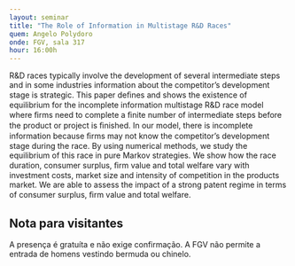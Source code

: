 ```yaml
---
layout: seminar
title: "The Role of Information in Multistage R&D Races"
quem: Angelo Polydoro  
onde: FGV, sala 317
hour: 16:00h
---
```


R&D races typically involve the development of several intermediate
steps and in some industries information about the competitor’s
development stage is strategic. This paper deﬁnes and shows the
existence of equilibrium for the incomplete information multistage R&D
race model where ﬁrms need to complete a ﬁnite number of intermediate
steps before the product or project is ﬁnished. In our model, there is
incomplete information because ﬁrms may not know the competitor’s
development stage during the race. By using numerical methods, we
study the equilibrium of this race in pure Markov strategies. We show
how the race duration, consumer surplus, ﬁrm value and total welfare
vary with investment costs, market size and intensity of competition
in the products market. We are able to assess the impact of a strong
patent regime in terms of consumer surplus, ﬁrm value and total
welfare.


## Nota para visitantes

A presença é gratuíta e não exige confirmação. A FGV não permite a
entrada de homens vestindo bermuda ou chinelo.
